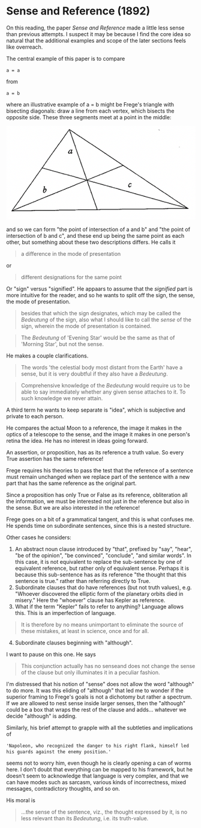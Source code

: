 # Sense and Reference (1892)

On this reading, the paper _Sense and Reference_ made a little less sense than previous attempts. I suspect it may be because I find the core idea so natural that the additional examples and scope of the later sections feels like overreach.

The central example of this paper is to compare

    a = a

from

    a = b

where an illustrative example of a = b might be Frege's triangle with bisecting diagonals: draw a line from each vertex, which bisects the opposite side. These three segments meet at a point in the middle:

![triangle](./triangle.png)

and so we can form "the point of intersection of a and b" and "the point of intersection of b and c", and these end up being the same point as each other, but something about these two descriptions differs. He calls it

> a difference in the mode of presentation

or 

> different designations for the same point

Or "sign" versus "signified". He appaars to assume that the _signified_ part is more intuitive for the reader, and so he wants to split off the sign, the sense, the mode of presentation.

> besides that which the sign designates, which may be called the _Bedeutung_ of the sign, also what I should like to call the _sense_ of the sign, wherein the mode of presentation is contained.

> The _Bedeutung_ of 'Evening Star' would be the same as that of 'Morning Star', but not the sense.

He makes a couple clarifications.

> The words 'the celestial body most distant from the Earth' have a sense, but it is very doubtful if they also have a _Bedeutung_.

> Comprehensive knowledge of the _Bedeutung_ would require us to be able to say immediately whether any given sense attaches to it. To such knowledge we never attain.

A third term he wants to keep separate is "idea", which is subjective and private to each person.

He compares the actual Moon to a reference, the image it makes in the optics of a telescope to the sense, and the image it makes in one person's retina the idea. He has no interest in ideas going forward.

An assertion, or proposition, has as its reference a truth value. So every True assertion has the same reference!

Frege requires his theories to pass the test that the reference of a sentence must remain unchanged when we replace part of the sentence with a new part that has the same reference as the original part. 

Since a proposition has only True or False as its reference, obliteration all the information, we must be interested not just in the reference but also in the sense. But we are also interested in the reference!

Frege goes on a bit of a grammatical tangent, and this is what confuses me. He spends time on subordinate sentences, since this is a nested structure.

Other cases he considers:

1. An abstract noun clause introduced by "that", prefixed by "say", "hear", "be of the opinion", "be convinced", "conclude", "and similar words". In this case, it is not equivalent to replace the sub-sentence by one of equivalent reference, but rather only of equivalent sense. Perhaps it is because this sub-sentence has as its reference "the thought that this sentence is true." rather than referring directly to True.
2. Subordinate clauses that do have references (but not truth values), e.g. "Whoever discovered the elliptic form of the planetary orbits died in misery." Here the "whoever" clause has Kepler as reference.
3. What if the term "Kepler" fails to refer to anything? Language allows this. This is an imperfection of language.

> It is therefore by no means unimportant to eliminate the source of these mistakes, at least in science, once and for all.

4. Subordinate clauses beginning with "although".

I want to pause on this one. He says 

> This conjunction actually has no senseand does not change the sense of the clause but only illuminates it in a peculiar fashion. 

I'm distressed that his notion of "sense" does not allow the word "although" to do more. It was this eliding of "although" that led me to wonder if the superior framing to Frege's goals is not a dichotomy but rather a spectrum. If we are allowed to nest sense inside larger senses, then the "although" could be a box that wraps the rest of the clause and adds... whatever we decide "although" is adding.

Similarly, his brief attempt to grapple with all the subtleties and implications of 

    'Napoleon, who recognized the danger to his right flank, himself led his guards against the enemy position.'

seems not to worry him, even though he is clearly opening a can of worms here. I don't doubt that everything can be mapped to his framework, but he doesn't seem to acknowledge that language is very complex, and that we can have modes such as sarcasm, various kinds of incorrectness, mixed messages, contradictory thoughts, and so on.

His moral is

> ...the sense of the sentence, viz., the thought expressed by it, is no less relevant than its _Bedeutung_, i.e. its truth-value.

